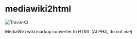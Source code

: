 # mediawiki2html
![Travis-CI](https://www.travis-ci.org/jplochocki/mediawiki2html.svg?branch=master)

MediaWiki wiki markup converter to HTML (ALPHA, do not use)
